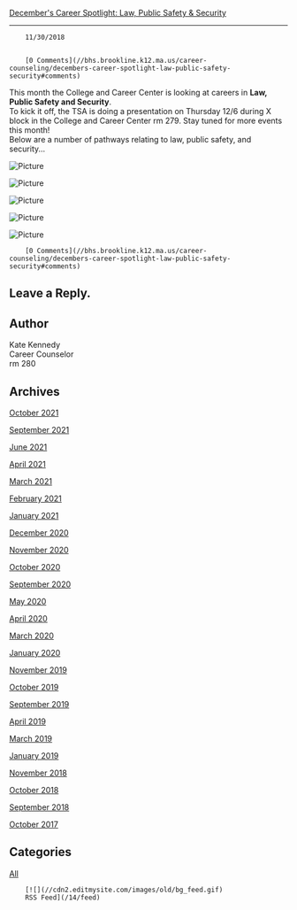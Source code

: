 [December's Career Spotlight: Law, Public Safety & Security](//bhs.brookline.k12.ma.us/career-counseling/decembers-career-spotlight-law-public-safety-security)

			
--------------------------------------------------------------------------------------------------------------------------------------------------------------------

		11/30/2018
	

		[0 Comments](//bhs.brookline.k12.ma.us/career-counseling/decembers-career-spotlight-law-public-safety-security#comments)
	

This month the College and Career Center is looking at careers in **Law, Public Safety and Security**.   
To kick it off, the TSA is doing a presentation on Thursday 12/6 during X block in the College and Career Center rm 279. Stay tuned for more events this month!  
Below are a number of pathways relating to law, public safety, and security...   

 ![Picture](/uploads/8/0/1/5/801512/published/security-protective-pathway.jpg?1543588895)

 ![Picture](/uploads/8/0/1/5/801512/published/legal-services-pathway.jpg?1543588902)

 ![Picture](/uploads/8/0/1/5/801512/law-enforcement-pathway_orig.jpg)

 ![Picture](/uploads/8/0/1/5/801512/emergency-fire-management-pathway_orig.jpg)

 ![Picture](/uploads/8/0/1/5/801512/correction-services-pathway_orig.jpg)

		[0 Comments](//bhs.brookline.k12.ma.us/career-counseling/decembers-career-spotlight-law-public-safety-security#comments)
	

  
  
  

Leave a Reply.
--------------

Author
------

Kate Kennedy  
Career Counselor  
​rm 280

Archives
--------

[October 2021](/career-counseling/archives/10-2021)
		  
[September 2021](/career-counseling/archives/09-2021)
		  
[June 2021](/career-counseling/archives/06-2021)
		  
[April 2021](/career-counseling/archives/04-2021)
		  
[March 2021](/career-counseling/archives/03-2021)
		  
[February 2021](/career-counseling/archives/02-2021)
		  
[January 2021](/career-counseling/archives/01-2021)
		  
[December 2020](/career-counseling/archives/12-2020)
		  
[November 2020](/career-counseling/archives/11-2020)
		  
[October 2020](/career-counseling/archives/10-2020)
		  
[September 2020](/career-counseling/archives/09-2020)
		  
[May 2020](/career-counseling/archives/05-2020)
		  
[April 2020](/career-counseling/archives/04-2020)
		  
[March 2020](/career-counseling/archives/03-2020)
		  
[January 2020](/career-counseling/archives/01-2020)
		  
[November 2019](/career-counseling/archives/11-2019)
		  
[October 2019](/career-counseling/archives/10-2019)
		  
[September 2019](/career-counseling/archives/09-2019)
		  
[April 2019](/career-counseling/archives/04-2019)
		  
[March 2019](/career-counseling/archives/03-2019)
		  
[January 2019](/career-counseling/archives/01-2019)
		  
[November 2018](/career-counseling/archives/11-2018)
		  
[October 2018](/career-counseling/archives/10-2018)
		  
[September 2018](/career-counseling/archives/09-2018)
		  
[October 2017](/career-counseling/archives/10-2017)
		  

Categories
----------

[All](/career-counseling/category/all)
	  

	
		[![](//cdn2.editmysite.com/images/old/bg_feed.gif)
		RSS Feed](/14/feed)